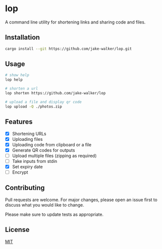 # lop

A command line utility for shortening links and sharing code and files.

## Installation

```bash
cargo install --git https://github.com/jake-walker/lop.git
```

## Usage

```bash
# show help
lop help

# shorten a url
lop shorten https://github.com/jake-walker/lop

# upload a file and display qr code
lop upload -Q ./photos.zip
```

## Features

- [x] Shortening URLs
- [x] Uploading files
- [x] Uploading code from clipboard or a file
- [x] Generate QR codes for outputs
- [ ] Upload multiple files (zipping as required)
- [ ] Take inputs from stdin
- [x] Set expiry date
- [ ] Encrypt

## Contributing

Pull requests are welcome. For major changes, please open an issue first to discuss what you would like to change.

Please make sure to update tests as appropriate.

## License

[MIT](https://choosealicense.com/licenses/mit)

